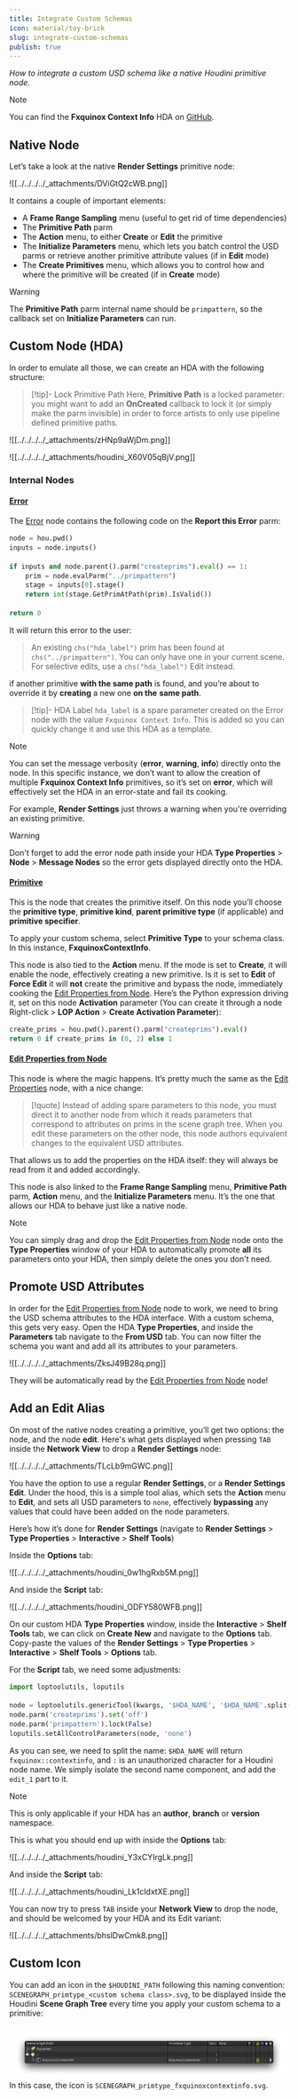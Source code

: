 ```yaml
---
title: Integrate Custom Schemas
icon: material/toy-brick
slug: integrate-custom-schemas
publish: true
---
```


_How to integrate a custom USD schema like a native Houdini primitive node._

> [!note]
> You can find the **Fxquinox Context Info** HDA on [GitHub](https://github.com/healkeiser/fxquinox/blob/main/plugins/houdini/otls/lop_fxquinox.context_info.hda).

## Native Node

Let’s take a look at the native **Render Settings** primitive node:

![[../../../../_attachments/DViGtQ2cWB.png]]

It contains a couple of important elements:

- A **Frame Range Sampling** menu (useful to get rid of time dependencies)
- The **Primitive Path** parm
- The **Action** menu, to either **Create** or **Edit** the primitive
- The **Initialize Parameters** menu, which lets you batch control the USD parms or retrieve another primitive attribute values (if in **Edit** mode)
- The **Create Primitives** menu, which allows you to control how and where the primitive will be created (if in **Create** mode)

> [!warning]
> The **Primitive Path** parm internal name should be `primpattern`, so the callback set on **Initialize Parameters** can run.

## Custom Node (HDA)

In order to emulate all those, we can create an HDA with the following structure:

> [!tip]- Lock Primitive Path
>  Here, **Primitive Path** is a locked parameter: you might want to add an **OnCreated** callback to lock it (or simply make the parm invisible) in order to force artists to only use pipeline defined primitive paths.

![[../../../../_attachments/zHNp9aWjDm.png]]

![[../../../../_attachments/houdini_X60V05qBjV.png]]

### Internal Nodes

#### [Error](https://www.sidefx.com/docs/houdini/nodes/lop/error.html)

The [Error](https://www.sidefx.com/docs/houdini/nodes/lop/error.html) node contains the following code on the **Report this Error** parm:

``` python title="Error > enable"
node = hou.pwd()
inputs = node.inputs()

if inputs and node.parent().parm("createprims").eval() == 1:
    prim = node.evalParm("../primpattern")
    stage = inputs[0].stage()
    return int(stage.GetPrimAtPath(prim).IsValid())

return 0
```

It will return this error to the user:

> An existing `chs("hda_label")` prim has been found at `chs("../primpattern")`. You can only have one in your current scene. For selective edits, use a `chs("hda_label")` Edit instead.

if another primitive **with the same path** is found, and you’re about to override it by **creating** a new one **on the** **same path**.

> [!tip]- HDA Label
> `hda_label` is a spare parameter created on the Error node with the value `Fxquinox Context Info`. This is added so you can quickly change it and use this HDA as a template.

> [!note]
> You can set the message verbosity (**error**, **warning**, **info**) directly onto the node. In this specific instance, we don’t want to allow the creation of multiple **Fxquinox Context Info** primitives, so it’s set on **error**, which will effectively set the HDA in an error-state and fail its cooking. 
> 
> For example, **Render Settings** just throws a warning when you're overriding an existing primitive.

> [!warning]
> Don't forget to add the error node path inside your HDA **Type Properties** > **Node**  > **Message Nodes** so the error gets displayed directly onto the HDA.

#### [Primitive](https://www.sidefx.com/docs/houdini/nodes/lop/primitive.html)

This is the node that creates the primitive itself. On this node you’ll choose the **primitive type**, **primitive kind**, **parent primitive type** (if applicable) and **primitive specifier**.

To apply your custom schema, select **Primitive Type** to your schema class. In this instance, **FxquinoxContextInfo**.

This node is also tied to the **Action** menu. If the mode is set to **Create**, it will enable the node, effectively creating a new primitive. Is it is set to **Edit** of **Force Edit** it will **not** create the primitive and bypass the node, immediately cooking the [Edit Properties from Node](https://www.sidefx.com/docs/houdini/nodes/lop/editpropertiesfromnode.html). Here’s the Python expression driving it, set on this node **Activation** parameter (You can create it through a node Right-click > **LOP Action** > **Create Activation Parameter**):

``` python title="Primitive > lop_activation"
create_prims = hou.pwd().parent().parm("createprims").eval()
return 0 if create_prims in (0, 2) else 1
```

#### [Edit Properties from Node](https://www.sidefx.com/docs/houdini/nodes/lop/editpropertiesfromnode.html)

This node is where the magic happens. It’s pretty much the same as the [Edit Properties](https://www.sidefx.com/docs/houdini/nodes/lop/editproperties.html) node, with a nice change:

> [!quote]
> Instead of adding spare parameters to this node, you must direct it to another node from which it reads parameters that correspond to attributes on prims in the scene graph tree. When you edit these parameters on the other node, this node authors equivalent changes to the equivalent USD attributes.

That allows us to add the properties on the HDA itself: they will always be read from it and added accordingly.

This node is also linked to the **Frame Range Sampling** menu, **Primitive Path** parm, **Action** menu, and the **Initialize Parameters** menu. It’s the one that allows our HDA to behave just like a native node.

> [!note]
> You can simply drag and drop the [Edit Properties from Node](https://www.sidefx.com/docs/houdini/nodes/lop/editpropertiesfromnode.html) node onto the **Type Properties** window of your HDA to automatically promote **all** its parameters onto your HDA, then simply delete the ones you don't need.

## Promote USD Attributes

In order for the [Edit Properties from Node](https://www.sidefx.com/docs/houdini/nodes/lop/editpropertiesfromnode.html) node to work, we need to bring the USD schema attributes to the HDA interface. With a custom schema, this gets very easy. Open the HDA **Type Properties**, and inside the **Parameters** tab navigate to the **From USD** tab. You can now filter the schema you want and add all its attributes to your parameters.

![[../../../../_attachments/ZksJ49B28q.png]]

They will be automatically read by the [Edit Properties from Node](https://www.sidefx.com/docs/houdini/nodes/lop/editpropertiesfromnode.html) node!

## Add an **Edit** Alias

On most of the native nodes creating a primitive, you’ll get two options: the node, and the node **edit**. Here's what gets displayed when pressing `TAB` inside the **Network View** to drop a **Render Settings** node:

![[../../../../_attachments/TLcLb9mGWC.png]]

You have the option to use a regular **Render Settings**, or a **Render Settings Edit**. Under the hood, this is a simple tool alias, which sets the **Action** menu to **Edit**, and sets all USD parameters to `none`, effectively **bypassing** any values that could have been added on the node parameters.

Here’s how it’s done for **Render Settings** (navigate to **Render Settings** > **Type Properties** > **Interactive** > **Shelf Tools**)

Inside the **Options** tab:

![[../../../../_attachments/houdini_0w1hgRxb5M.png]]

And inside the **Script** tab:

![[../../../../_attachments/houdini_ODFY580WFB.png]]

On our custom HDA **Type Properties** window, inside the **Interactive** > **Shelf Tools** tab, we can click on **Create New** and navigate to the **Options** tab. Copy-paste the values of the **Render Settings** > **Type Properties** > **Interactive** > **Shelf Tools** > **Options** tab.

For the **Script** tab, we need some adjustments:

``` python title="HDA > Type Properties > Interactive > Shelf Tools > Script"
import loptoolutils, loputils

node = loptoolutils.genericTool(kwargs, '$HDA_NAME', '$HDA_NAME'.split("::")[1] + '_edit1')
node.parm('createprims').set('off')
node.parm('primpattern').lock(False)
loputils.setAllControlParameters(node, 'none')
```

As you can see, we need to split the name: `$HDA_NAME` will return `fxquinox::contextinfo`, and `:` is an unauthorized character for a Houdini node name. We simply isolate the second name component, and add the `edit_1` part to it. 

> [!note]
> This is only applicable if your HDA has an **author**, **branch** or **version** namespace.

This is what you should end up with inside the **Options** tab:

![[../../../../_attachments/houdini_Y3xCYIrgLk.png]]

And inside the **Script** tab:

![[../../../../_attachments/houdini_Lk1cldxtXE.png]]

You can now try to press `TAB` inside your **Network View** to drop the node, and should be welcomed by your HDA and its Edit variant:

![[../../../../_attachments/bhslDwCmk8.png]]

## Custom Icon

You can add an icon in the `$HOUDINI_PATH` following this naming convention: `SCENEGRAPH_primtype_<custom schema class>.svg`, to be displayed inside the Houdini **Scene Graph Tree** every time you apply your custom schema to a primitive:

![](../../../../_attachments/3Nd4p8emvV.png)
In this case, the icon is `SCENEGRAPH_primtype_fxquinoxcontextinfo.svg`.
